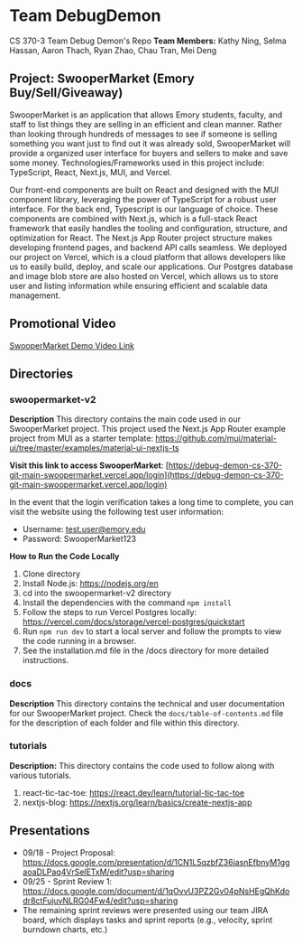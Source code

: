 # Team DebugDemon

CS 370-3 Team Debug Demon's Repo
**Team Members:** Kathy Ning, Selma Hassan, Aaron Thach, Ryan Zhao, Chau Tran, Mei Deng

## Project: SwooperMarket (Emory Buy/Sell/Giveaway)

SwooperMarket is an application that allows Emory students, faculty, and staff to list things they are selling in an efficient and clean manner. Rather than looking through hundreds of messages to see if someone is selling something you want just to find out it was already sold, SwooperMarket will provide a organized user interface for buyers and sellers to make and save some money. Technologies/Frameworks used in this project include: TypeScript, React, Next.js, MUI, and Vercel.

Our front-end components are built on React and designed with the MUI component library, leveraging the power of TypeScript for a robust user interface. For the back end, Typescript is our language of choice. These components are combined with Next.js, which is a full-stack React framework that easily handles the tooling and configuration, structure, and optimization for React. The Next.js App Router project structure makes developing frontend pages, and backend API calls seamless. We deployed our project on Vercel, which is a cloud platform that allows developers like us to easily build, deploy, and scale our applications. Our Postgres database and image blob store are also hosted on Vercel, which allows us to store user and listing information while ensuring efficient and scalable data management.

## Promotional Video

[SwooperMarket Demo Video Link](https://www.youtube.com/watch?v=OlX6z_ugQhw)

## Directories

### swoopermarket-v2

**Description** This directory contains the main code used in our SwooperMarket project.
This project used the Next.js App Router example project from MUI as a starter template: https://github.com/mui/material-ui/tree/master/examples/material-ui-nextjs-ts

**Visit this link to access SwooperMarket**: [https://debug-demon-cs-370-git-main-swoopermarket.vercel.app/login](https://debug-demon-cs-370-git-main-swoopermarket.vercel.app/login)

In the event that the login verification takes a long time to complete, you can visit the website using the following test user information:
* Username: test.user@emory.edu
* Password: SwooperMarket123

**How to Run the Code Locally**

1. Clone directory
2. Install Node.js: https://nodejs.org/en
3. cd into the swoopermarket-v2 directory
4. Install the dependencies with the command `npm install`
5. Follow the steps to run Vercel Postgres locally: https://vercel.com/docs/storage/vercel-postgres/quickstart
6. Run `npm run dev` to start a local server and follow the prompts to view the code running in a browser.
7. See the installation.md file in the /docs directory for more detailed instructions.

### docs

**Description** This directory contains the technical and user documentation for our SwooperMarket project. Check the `docs/table-of-contents.md` file for the description of each folder and file within this directory.

### tutorials

**Description:** This directory contains the code used to follow along with various tutorials.

1. react-tic-tac-toe: https://react.dev/learn/tutorial-tic-tac-toe
2. nextjs-blog: https://nextjs.org/learn/basics/create-nextjs-app

## Presentations

- 09/18 - Project Proposal: https://docs.google.com/presentation/d/1CN1L5qzbfZ36iasnEfbnyM1ggaoaDLPaq4VrSelETxM/edit?usp=sharing
- 09/25 - Sprint Review 1: https://docs.google.com/document/d/1qOvvU3PZ2Gv04pNsHEgQhKdodr8ctFujuvNLRG04Fw4/edit?usp=sharing
- The remaining sprint reviews were presented using our team JIRA board, which displays tasks and sprint reports (e.g., velocity, sprint burndown charts, etc.)
